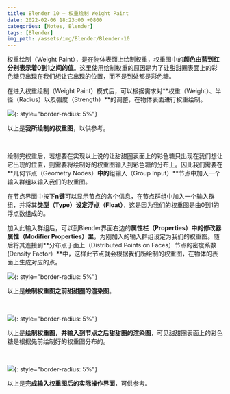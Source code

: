 ```yaml
---
title: Blender 10 — 权重绘制 Weight Paint
date: 2022-02-06 18:23:00 +0800
categories: [Notes, Blender]
tags: [Blender]
img_path: /assets/img/Blender/Blender-10
---
```


权重绘制（Weight Paint），是在物体表面上绘制权重，权重图中的**颜色由蓝到红分别表示着0到1之间的值**。这里使用绘制权重的原因是为了让甜甜圈表面上的彩色糖只出现在我们想让它出现的位置，而不是到处都是彩色糖。

在进入权重绘制（Weight Paint）模式后，可以根据需求对**权重（Weight）、半径（Radius）以及强度（Strength）**的调整，在物体表面进行权重绘制。

![](weight-paint.png){: style="border-radius: 5%"}

以上是**我所绘制的权重图**，以供参考。

<br>

绘制完权重后，若想要在实现以上说的让甜甜圈表面上的彩色糖只出现在我们想让它出现的位置，则需要将绘制好的权重图输入到彩色糖的分布上。因此我们需要在**几何节点（Geometry Nodes）**中的**组输入（Group Input）**节点中加入一个输入群组以输入我们的权重图。

在节点界面中按下**n键**可以显示节点的各个信息，在节点群组中加入一个输入群组，并将其**类型（Type）设定浮点（Float）**，这是因为我们的权重图是由0到1的浮点数组成的。

加入此输入群组后，可以到Blender界面右边的**属性栏（Properties）中的修改器属性（Modifier Properties）里**，为刚加入的输入群组设定为我们的权重图。随后将其连接到**分布点于面上（Distributed Points on Faces）节点的密度系数(Density Factor）**中，这样此节点就会根据我们所绘制的权重图，在物体的表面上生成对应的点。

![](before-weight-paint.png){: style="border-radius: 5%"}

以上是**绘制权重图之前甜甜圈的渲染图**。

<br>

![](after-weight-paint.png){: style="border-radius: 5%"}

以上是**绘制权重图，并输入到节点之后甜甜圈的渲染图**，可见甜甜圈表面上的彩色糖是根据先前绘制好的权重图分布的。

<br>

![](final-weight-paint.png){: style="border-radius: 5%"}

以上是**完成输入权重图后的实际操作界面**，可供参考。
